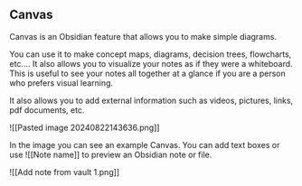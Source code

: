 ## Canvas 
Canvas is an Obsidian feature that allows you to make simple diagrams. 

You can use it to make concept maps, diagrams, decision trees, flowcharts, etc.... It also allows you to visualize your notes as if they were a whiteboard. This is useful to see your notes all together at a glance if you are a person who prefers visual learning. 

It also allows you to add external information such as videos, pictures, links, pdf documents, etc.

![[Pasted image 20240822143636.png]]

In the image you can see an example Canvas. You can add text boxes or use !\[\[Note name]] to preview an Obsidian note or file.

![[Add note from vault 1.png]]